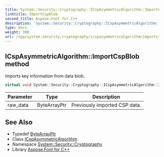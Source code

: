 ```yaml
---
title: System::Security::Cryptography::ICspAsymmetricAlgorithm::ImportCspBlob method
linktitle: ImportCspBlob
second_title: Aspose.Font for C++
description: 'System::Security::Cryptography::ICspAsymmetricAlgorithm::ImportCspBlob method. Imports key information from data blob in C++.'
type: docs
weight: 300
url: /cpp/system.security.cryptography/icspasymmetricalgorithm/importcspblob/
---
```

## ICspAsymmetricAlgorithm::ImportCspBlob method


Imports key information from data blob.

```cpp
virtual void System::Security::Cryptography::ICspAsymmetricAlgorithm::ImportCspBlob(ByteArrayPtr raw_data)=0
```


| Parameter | Type | Description |
| --- | --- | --- |
| raw_data | ByteArrayPtr | Previously imported CSP data. |

## See Also

* Typedef [ByteArrayPtr](../../../system/bytearrayptr/)
* Class [ICspAsymmetricAlgorithm](../)
* Namespace [System::Security::Cryptography](../../)
* Library [Aspose.Font for C++](../../../)
